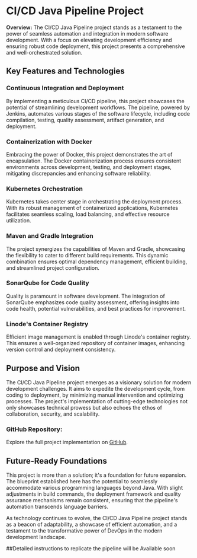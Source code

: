 # CI/CD Java Pipeline Project

**Overview:**
The CI/CD Java Pipeline project stands as a testament to the power of seamless automation and integration in modern software development. With a focus on elevating development efficiency and ensuring robust code deployment, this project presents a comprehensive and well-orchestrated solution.

## Key Features and Technologies

### Continuous Integration and Deployment
By implementing a meticulous CI/CD pipeline, this project showcases the potential of streamlining development workflows. The pipeline, powered by Jenkins, automates various stages of the software lifecycle, including code compilation, testing, quality assessment, artifact generation, and deployment.

### Containerization with Docker
Embracing the power of Docker, this project demonstrates the art of encapsulation. The Docker containerization process ensures consistent environments across development, testing, and deployment stages, mitigating discrepancies and enhancing software reliability.

### Kubernetes Orchestration
Kubernetes takes center stage in orchestrating the deployment process. With its robust management of containerized applications, Kubernetes facilitates seamless scaling, load balancing, and effective resource utilization.

### Maven and Gradle Integration
The project synergizes the capabilities of Maven and Gradle, showcasing the flexibility to cater to different build requirements. This dynamic combination ensures optimal dependency management, efficient building, and streamlined project configuration.

### SonarQube for Code Quality
Quality is paramount in software development. The integration of SonarQube emphasizes code quality assessment, offering insights into code health, potential vulnerabilities, and best practices for improvement.

### Linode's Container Registry
Efficient image management is enabled through Linode's container registry. This ensures a well-organized repository of container images, enhancing version control and deployment consistency.

## Purpose and Vision

The CI/CD Java Pipeline project emerges as a visionary solution for modern development challenges. It aims to expedite the development cycle, from coding to deployment, by minimizing manual intervention and optimizing processes. The project's implementation of cutting-edge technologies not only showcases technical prowess but also echoes the ethos of collaboration, security, and scalability.

### GitHub Repository:
Explore the full project implementation on [GitHub](https://github.com/Sakthe-Balan/codeflow-java-Pipeline-).

## Future-Ready Foundations

This project is more than a solution; it's a foundation for future expansion. The blueprint established here has the potential to seamlessly accommodate various programming languages beyond Java. With slight adjustments in build commands, the deployment framework and quality assurance mechanisms remain consistent, ensuring that the pipeline's automation transcends language barriers.

As technology continues to evolve, the CI/CD Java Pipeline project stands as a beacon of adaptability, a showcase of efficient automation, and a testament to the transformative power of DevOps in the modern development landscape.

##Detailed instructions to replicate the pipeline will be Available soon
